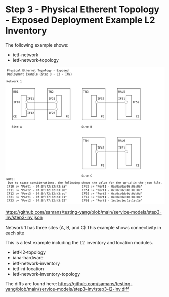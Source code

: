 # Step 3 - Physical Etherent Topology - Exposed Deployment Example L2 Inventory
The following example shows:

- ietf-network
- ietf-network-topology

![step3-inv Figure](https://github.com/samans/testing-yang/blob/main/service-models/step3-l2-inv/step3-l2-inv-diagram1.svg)

https://github.com/samans/testing-yang/blob/main/service-models/step3-inv/step3-inv.json

Network 1 has three sites (A, B, and C)
This example shows connectivity in each site

This is a test example including the L2 inventory and location modules.

- ietf-l2-topology
- iana-hardware
- ietf-network-inventory
- ietf-ni-location
- ietf-network-inventory-topology

The diffs are found here:
https://github.com/samans/testing-yang/blob/main/service-models/step3-inv/step3-l2-inv.diff
